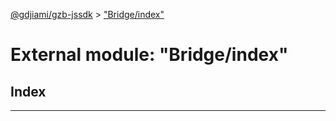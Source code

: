 [@gdjiami/gzb-jssdk](../README.md) > ["Bridge/index"](../modules/_bridge_index_.md)



# External module: "Bridge/index"

## Index


---

